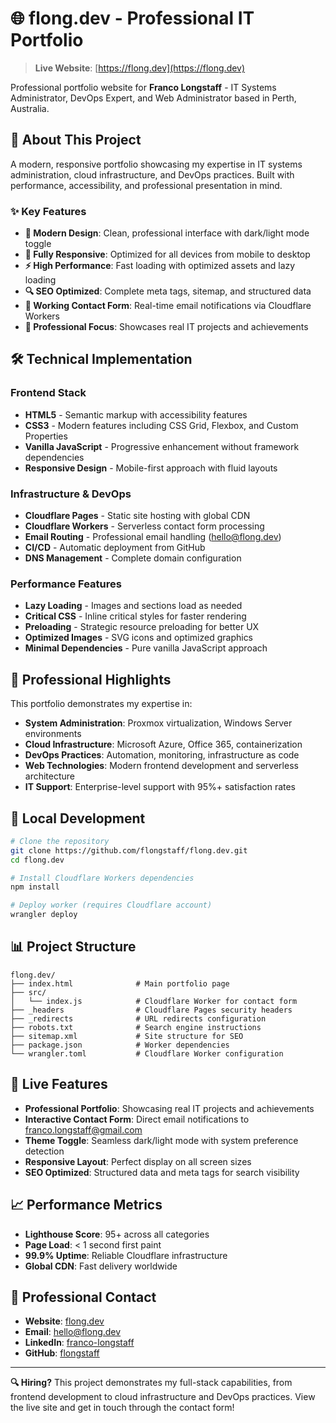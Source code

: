 # 🌐 flong.dev - Professional IT Portfolio

> **Live Website**: [https://flong.dev](https://flong.dev)

Professional portfolio website for **Franco Longstaff** - IT Systems Administrator, DevOps Expert, and Web Administrator based in Perth, Australia.

## 🚀 About This Project

A modern, responsive portfolio showcasing my expertise in IT systems administration, cloud infrastructure, and DevOps practices. Built with performance, accessibility, and professional presentation in mind.

### ✨ Key Features

- **🎨 Modern Design**: Clean, professional interface with dark/light mode toggle
- **📱 Fully Responsive**: Optimized for all devices from mobile to desktop
- **⚡ High Performance**: Fast loading with optimized assets and lazy loading
- **🔍 SEO Optimized**: Complete meta tags, sitemap, and structured data
- **📧 Working Contact Form**: Real-time email notifications via Cloudflare Workers
- **🎯 Professional Focus**: Showcases real IT projects and achievements

## 🛠️ Technical Implementation

### Frontend Stack
- **HTML5** - Semantic markup with accessibility features
- **CSS3** - Modern features including CSS Grid, Flexbox, and Custom Properties
- **Vanilla JavaScript** - Progressive enhancement without framework dependencies
- **Responsive Design** - Mobile-first approach with fluid layouts

### Infrastructure & DevOps
- **Cloudflare Pages** - Static site hosting with global CDN
- **Cloudflare Workers** - Serverless contact form processing
- **Email Routing** - Professional email handling (hello@flong.dev)
- **CI/CD** - Automatic deployment from GitHub
- **DNS Management** - Complete domain configuration

### Performance Features
- **Lazy Loading** - Images and sections load as needed
- **Critical CSS** - Inline critical styles for faster rendering
- **Preloading** - Strategic resource preloading for better UX
- **Optimized Images** - SVG icons and optimized graphics
- **Minimal Dependencies** - Pure vanilla JavaScript approach

## 🎯 Professional Highlights

This portfolio demonstrates my expertise in:

- **System Administration**: Proxmox virtualization, Windows Server environments
- **Cloud Infrastructure**: Microsoft Azure, Office 365, containerization
- **DevOps Practices**: Automation, monitoring, infrastructure as code
- **Web Technologies**: Modern frontend development and serverless architecture
- **IT Support**: Enterprise-level support with 95%+ satisfaction rates

## 🔧 Local Development

```bash
# Clone the repository
git clone https://github.com/flongstaff/flong.dev.git
cd flong.dev

# Install Cloudflare Workers dependencies
npm install

# Deploy worker (requires Cloudflare account)
wrangler deploy

```

## 📊 Project Structure

```
flong.dev/
├── index.html              # Main portfolio page
├── src/
│   └── index.js            # Cloudflare Worker for contact form
├── _headers                # Cloudflare Pages security headers
├── _redirects              # URL redirects configuration  
├── robots.txt              # Search engine instructions
├── sitemap.xml             # Site structure for SEO
├── package.json            # Worker dependencies
└── wrangler.toml           # Cloudflare Worker configuration
```

## 🌟 Live Features

- **Professional Portfolio**: Showcasing real IT projects and achievements
- **Interactive Contact Form**: Direct email notifications to franco.longstaff@gmail.com
- **Theme Toggle**: Seamless dark/light mode with system preference detection
- **Responsive Layout**: Perfect display on all screen sizes
- **SEO Optimized**: Structured data and meta tags for search visibility

## 📈 Performance Metrics

- **Lighthouse Score**: 95+ across all categories
- **Page Load**: < 1 second first paint
- **99.9% Uptime**: Reliable Cloudflare infrastructure
- **Global CDN**: Fast delivery worldwide

## 💼 Professional Contact

- **Website**: [flong.dev](https://flong.dev)
- **Email**: [hello@flong.dev](mailto:hello@flong.dev)
- **LinkedIn**: [franco-longstaff](https://www.linkedin.com/in/franco-longstaff)
- **GitHub**: [flongstaff](https://github.com/flongstaff)

---

**🔍 Hiring?** This project demonstrates my full-stack capabilities, from frontend development to cloud infrastructure and DevOps practices. View the live site and get in touch through the contact form!
